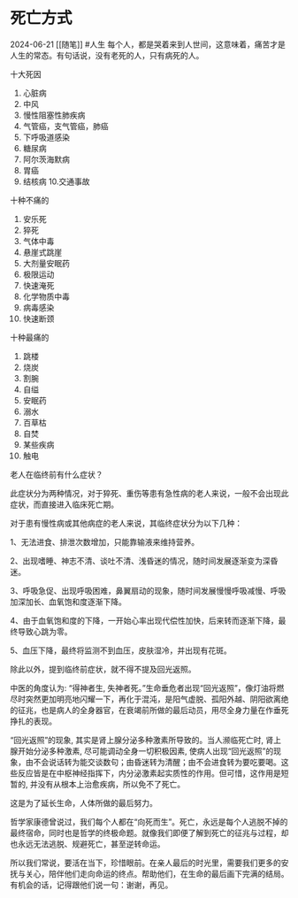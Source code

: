 # 死亡方式
2024-06-21
[[随笔]]
#人生
每个人，都是哭着来到人世间，这意味着，痛苦才是人生的常态。有句话说，没有老死的人，只有病死的人。

十大死因
1. 心脏病
2. 中风
3. 慢性阻塞性肺疾病
4. 气管癌，支气管癌，肺癌
5. 下呼吸道感染
6. 糖尿病
7. 阿尔茨海默病
8. 胃癌
9. 结核病
10.交通事故

十种不痛的
1. 安乐死
2. 猝死
3. 气体中毒
4. 悬崖式跳崖
5. 大剂量安眠药
6. 极限运动
7. 快速淹死
8. 化学物质中毒
9. 病毒感染
10. 快速断颈

十种最痛的
1. 跳楼
2. 烧炭
3. 割腕
4. 自缢
5. 安眠药
6. 溺水
7. 百草枯
8. 自焚
9. 某些疾病
10. 触电

老人在临终前有什么症状？

此症状分为两种情况，对于猝死、重伤等患有急性病的老人来说，一般不会出现此症状，而直接进入临床死亡期。

对于患有慢性病或其他病症的老人来说，其临终症状分为以下几种：

1、无法进食、排泄次数增加，只能靠输液来维持营养。

2、出现嗜睡、神志不清、谈吐不清、浅昏迷的情况，随时间发展逐渐变为深昏迷。

3、呼吸急促、出现呼吸困难，鼻翼扇动的现象，随时间发展慢慢呼吸减慢、呼吸加深加长、血氧饱和度逐渐下降。

4、由于血氧饱和度的下降，一开始心率出现代偿性加快，后来转而逐渐下降，最终导致心跳为零。

5、血压下降，最终将监测不到血压，皮肤湿冷，并出现有花斑。


除此以外，提到临终前症状，就不得不提及回光返照。

中医的角度认为: “得神者生, 失神者死。”生命垂危者出现“回光返照”，像灯油将燃尽时突然更加明亮地闪耀一下，再化于混沌，是阳气虚脱、孤阳外越、阴阳欲离绝的征兆，也是病人的全身器官，在衰竭前所做的最后动员，用尽全身力量在作垂死挣扎的表现。

“回光返照”的现象, 其实是肾上腺分泌多种激素所导致的。当人濒临死亡时, 肾上腺开始分泌多种激素, 尽可能调动全身一切积极因素, 使病人出现“回光返照”的现象，由不会说话转为能交谈数句；由昏迷转为清醒；由不会进食转为要吃要喝。这些反应皆是在中枢神经指挥下，内分泌激素起实质性的作用。但可惜，这作用是短暂的, 并没有从根本上治愈疾病，所以免不了死亡。

这是为了延长生命，人体所做的最后努力。

哲学家康德曾说过，我们每个人都在“向死而生”。死亡，永远是每个人逃脱不掉的最终宿命，同时也是哲学的终极命题。就像我们即便了解到死亡的征兆与过程，却也永远无法逃脱、规避死亡，甚至逆转命运。

所以我们常说，要活在当下，珍惜眼前。在亲人最后的时光里，需要我们更多的安抚与关心，陪伴他们走向命运的终点。帮助他们，在生命的最后画下完满的结局。有机会的话，记得跟他们说一句：谢谢，再见。